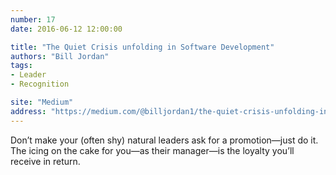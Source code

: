 ```yaml
---
number: 17
date: 2016-06-12 12:00:00

title: "The Quiet Crisis unfolding in Software Development"
authors: "Bill Jordan"
tags:
- Leader
- Recognition

site: "Medium"
address: "https://medium.com/@billjordan1/the-quiet-crisis-unfolding-in-software-development-cffbdafbf450"
---
```


Don’t make your (often shy) natural leaders ask for a promotion—just do it. The icing on the cake for you—as their manager—is the loyalty you’ll receive in return.

